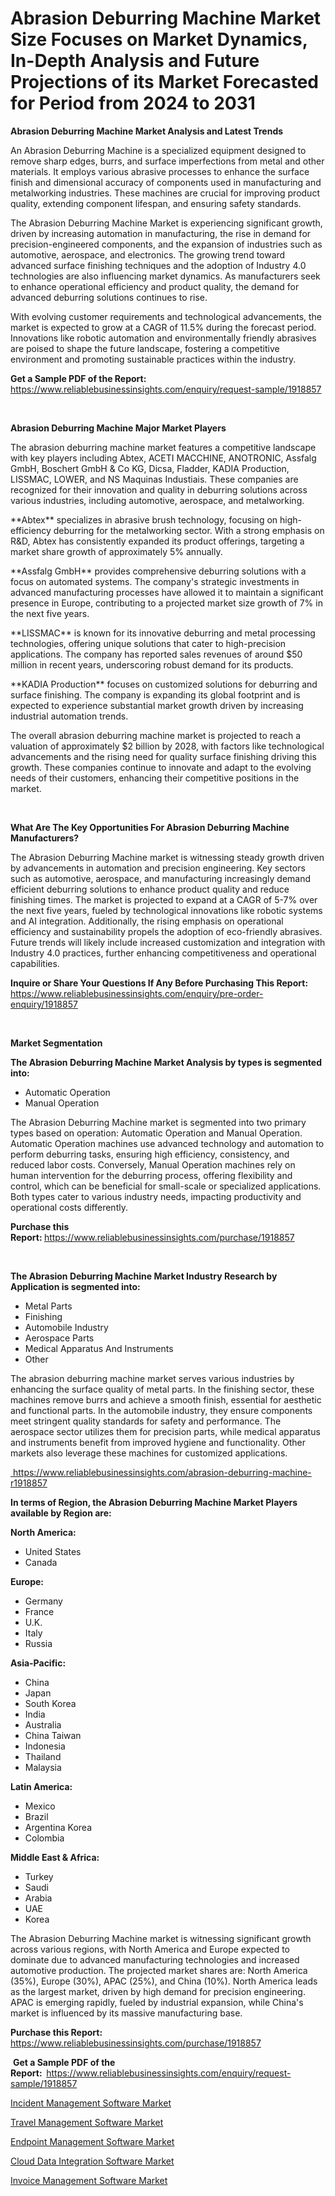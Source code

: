 <p><h1>Abrasion Deburring Machine Market Size Focuses on Market Dynamics, In-Depth Analysis and Future Projections of its Market Forecasted for Period from 2024 to 2031</h1></p><p><strong>Abrasion Deburring Machine Market Analysis and Latest Trends</strong></p>
<p><p>An Abrasion Deburring Machine is a specialized equipment designed to remove sharp edges, burrs, and surface imperfections from metal and other materials. It employs various abrasive processes to enhance the surface finish and dimensional accuracy of components used in manufacturing and metalworking industries. These machines are crucial for improving product quality, extending component lifespan, and ensuring safety standards.</p><p>The Abrasion Deburring Machine Market is experiencing significant growth, driven by increasing automation in manufacturing, the rise in demand for precision-engineered components, and the expansion of industries such as automotive, aerospace, and electronics. The growing trend toward advanced surface finishing techniques and the adoption of Industry 4.0 technologies are also influencing market dynamics. As manufacturers seek to enhance operational efficiency and product quality, the demand for advanced deburring solutions continues to rise.</p><p>With evolving customer requirements and technological advancements, the market is expected to grow at a CAGR of 11.5% during the forecast period. Innovations like robotic automation and environmentally friendly abrasives are poised to shape the future landscape, fostering a competitive environment and promoting sustainable practices within the industry.</p></p>
<p><strong>Get a Sample PDF of the Report:&nbsp;</strong> <a href="https://www.reliablebusinessinsights.com/enquiry/request-sample/1918857?utm_campaign=1742&utm_medium=2&utm_source=Github&utm_content=ia&utm_term=24102024&utm_id=abrasion-deburring-machine">https://www.reliablebusinessinsights.com/enquiry/request-sample/1918857</a></p>
<p>&nbsp;</p>
<p><strong>Abrasion Deburring Machine Major Market Players</strong></p>
<p><p>The abrasion deburring machine market features a competitive landscape with key players including Abtex, ACETI MACCHINE, ANOTRONIC, Assfalg GmbH, Boschert GmbH & Co KG, Dicsa, Fladder, KADIA Production, LISSMAC, LOWER, and NS Maquinas Industiais. These companies are recognized for their innovation and quality in deburring solutions across various industries, including automotive, aerospace, and metalworking.</p><p>**Abtex** specializes in abrasive brush technology, focusing on high-efficiency deburring for the metalworking sector. With a strong emphasis on R&D, Abtex has consistently expanded its product offerings, targeting a market share growth of approximately 5% annually.</p><p>**Assfalg GmbH** provides comprehensive deburring solutions with a focus on automated systems. The company's strategic investments in advanced manufacturing processes have allowed it to maintain a significant presence in Europe, contributing to a projected market size growth of 7% in the next five years.</p><p>**LISSMAC** is known for its innovative deburring and metal processing technologies, offering unique solutions that cater to high-precision applications. The company has reported sales revenues of around $50 million in recent years, underscoring robust demand for its products.</p><p>**KADIA Production** focuses on customized solutions for deburring and surface finishing. The company is expanding its global footprint and is expected to experience substantial market growth driven by increasing industrial automation trends.</p><p>The overall abrasion deburring machine market is projected to reach a valuation of approximately $2 billion by 2028, with factors like technological advancements and the rising need for quality surface finishing driving this growth. These companies continue to innovate and adapt to the evolving needs of their customers, enhancing their competitive positions in the market.</p></p>
<p>&nbsp;</p>
<p><strong>What Are The Key Opportunities For Abrasion Deburring Machine Manufacturers?</strong></p>
<p><p>The Abrasion Deburring Machine market is witnessing steady growth driven by advancements in automation and precision engineering. Key sectors such as automotive, aerospace, and manufacturing increasingly demand efficient deburring solutions to enhance product quality and reduce finishing times. The market is projected to expand at a CAGR of 5-7% over the next five years, fueled by technological innovations like robotic systems and AI integration. Additionally, the rising emphasis on operational efficiency and sustainability propels the adoption of eco-friendly abrasives. Future trends will likely include increased customization and integration with Industry 4.0 practices, further enhancing competitiveness and operational capabilities.</p></p>
<p><strong>Inquire or Share Your Questions If Any Before Purchasing This Report:</strong> <a href="https://www.reliablebusinessinsights.com/enquiry/pre-order-enquiry/1918857?utm_campaign=1742&utm_medium=2&utm_source=Github&utm_content=ia&utm_term=24102024&utm_id=abrasion-deburring-machine">https://www.reliablebusinessinsights.com/enquiry/pre-order-enquiry/1918857</a></p>
<p>&nbsp;</p>
<p><strong>Market Segmentation</strong></p>
<p><strong>The Abrasion Deburring Machine Market Analysis by types is segmented into:</strong></p>
<p><ul><li>Automatic Operation</li><li>Manual Operation</li></ul></p>
<p><p>The Abrasion Deburring Machine market is segmented into two primary types based on operation: Automatic Operation and Manual Operation. Automatic Operation machines use advanced technology and automation to perform deburring tasks, ensuring high efficiency, consistency, and reduced labor costs. Conversely, Manual Operation machines rely on human intervention for the deburring process, offering flexibility and control, which can be beneficial for small-scale or specialized applications. Both types cater to various industry needs, impacting productivity and operational costs differently.</p></p>
<p><strong>Purchase this Report:&nbsp;</strong><a href="https://www.reliablebusinessinsights.com/purchase/1918857?utm_campaign=1742&utm_medium=2&utm_source=Github&utm_content=ia&utm_term=24102024&utm_id=abrasion-deburring-machine">https://www.reliablebusinessinsights.com/purchase/1918857</a></p>
<p>&nbsp;</p>
<p><strong>The Abrasion Deburring Machine Market Industry Research by Application is segmented into:</strong></p>
<p><ul><li>Metal Parts</li><li>Finishing</li><li>Automobile Industry</li><li>Aerospace Parts</li><li>Medical Apparatus And Instruments</li><li>Other</li></ul></p>
<p><p>The abrasion deburring machine market serves various industries by enhancing the surface quality of metal parts. In the finishing sector, these machines remove burrs and achieve a smooth finish, essential for aesthetic and functional parts. In the automobile industry, they ensure components meet stringent quality standards for safety and performance. The aerospace sector utilizes them for precision parts, while medical apparatus and instruments benefit from improved hygiene and functionality. Other markets also leverage these machines for customized applications.</p></p>
<p><a href="https://www.reliablebusinessinsights.com/abrasion-deburring-machine-r1918857?utm_campaign=1742&utm_medium=2&utm_source=Github&utm_content=ia&utm_term=24102024&utm_id=abrasion-deburring-machine">&nbsp;https://www.reliablebusinessinsights.com/abrasion-deburring-machine-r1918857</a></p>
<p><strong>In terms of Region, the Abrasion Deburring Machine Market Players available by Region are:</strong></p>
<p>
    <p> <strong> North America: </strong>
        <ul>
            <li>United States</li>
            <li>Canada</li>
        </ul>
        </p> 
    <p> <strong> Europe: </strong>
        <ul>
            <li>Germany</li>
            <li>France</li>
            <li>U.K.</li>
            <li>Italy</li>
            <li>Russia</li>
        </ul>
        </p> 
    <p> <strong> Asia-Pacific: </strong>
        <ul>
            <li>China</li>
            <li>Japan</li>
            <li>South Korea</li>
            <li>India</li>
            <li>Australia</li>
            <li>China Taiwan</li>
            <li>Indonesia</li>
            <li>Thailand</li>
            <li>Malaysia</li>
        </ul>
        </p> 
    <p> <strong> Latin America: </strong>
        <ul>
            <li>Mexico</li>
            <li>Brazil</li>
            <li>Argentina Korea</li>
            <li>Colombia</li>
        </ul>
        </p> 
    <p> <strong> Middle East & Africa: </strong>
        <ul>
            <li>Turkey</li>
            <li>Saudi</li>
            <li>Arabia</li>
            <li>UAE</li>
            <li>Korea</li>
        </ul>
    </p>
    </p>
<p><p>The Abrasion Deburring Machine market is witnessing significant growth across various regions, with North America and Europe expected to dominate due to advanced manufacturing technologies and increased automotive production. The projected market shares are: North America (35%), Europe (30%), APAC (25%), and China (10%). North America leads as the largest market, driven by high demand for precision engineering. APAC is emerging rapidly, fueled by industrial expansion, while China's market is influenced by its massive manufacturing base.</p></p>
<p><strong>Purchase this Report: </strong><a href="https://www.reliablebusinessinsights.com/purchase/1918857?utm_campaign=1742&utm_medium=2&utm_source=Github&utm_content=ia&utm_term=24102024&utm_id=abrasion-deburring-machine">https://www.reliablebusinessinsights.com/purchase/1918857</a></p>
<p>&nbsp;<strong>Get a Sample PDF of the Report:&nbsp;&nbsp;</strong><a href="https://www.reliablebusinessinsights.com/enquiry/request-sample/1918857?utm_campaign=1742&utm_medium=2&utm_source=Github&utm_content=ia&utm_term=24102024&utm_id=abrasion-deburring-machine">https://www.reliablebusinessinsights.com/enquiry/request-sample/1918857</a></p>
<p><strong></strong></p>
<p><p><a href="https://www.linkedin.com/pulse/strategic-market-insights-navigating-global-incident-management-qsurf?utm_campaign=1742&utm_medium=2&utm_source=Github&utm_content=ia&utm_term=24102024&utm_id=abrasion-deburring-machine">Incident Management Software Market</a></p><p><a href="https://www.linkedin.com/pulse/top-trends-transforming-travel-management-software-0bkgf?utm_campaign=1742&utm_medium=2&utm_source=Github&utm_content=ia&utm_term=24102024&utm_id=abrasion-deburring-machine">Travel Management Software Market</a></p><p><a href="https://www.linkedin.com/pulse/endpoint-management-software-market-analysis-product-segmentation-eshkc?utm_campaign=1742&utm_medium=2&utm_source=Github&utm_content=ia&utm_term=24102024&utm_id=abrasion-deburring-machine">Endpoint Management Software Market</a></p><p><a href="https://www.linkedin.com/pulse/disruption-innovation-cloud-data-integration-software-1flif?utm_campaign=1742&utm_medium=2&utm_source=Github&utm_content=ia&utm_term=24102024&utm_id=abrasion-deburring-machine">Cloud Data Integration Software Market</a></p><p><a href="https://www.linkedin.com/pulse/market-leaders-laggards-global-invoice-management-software-ar6tf?utm_campaign=1742&utm_medium=2&utm_source=Github&utm_content=ia&utm_term=24102024&utm_id=abrasion-deburring-machine">Invoice Management Software Market</a></p></p>